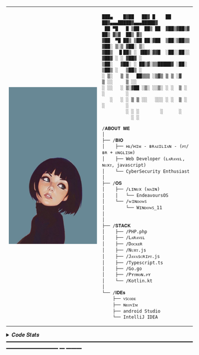 <table>
  <tr>
    <td style="width: 50%;">
       <img src="https://github.com/nyuitt/nyuitt/blob/main/image2.jpg" alt="img" style="width: 100%; border: none;"/>
    </td>
    <td style="width: 50%; vertical-align: top;">
      <p style="font-family: monospace; font-size: 16px;">
       
    ███▄    █▓██   ██▓ █    ██  ██▓▄▄▄█████▓▄▄▄█████▓
     ██ ▀█   █ ▒██  ██▒ ██  ▓██▒▓██▒▓  ██▒ ▓▒▓  ██▒ ▓▒
    ▓██  ▀█ ██▒ ▒██ ██░▓██  ▒██░▒██▒▒ ▓██░ ▒░▒ ▓██░ ▒░
    ▓██▒  ▐▌██▒ ░ ▐██▓░▓▓█  ░██░░██░░ ▓██▓ ░ ░ ▓██▓ ░ 
    ▒██░   ▓██░ ░ ██▒▓░▒▒█████▓ ░██░  ▒██▒ ░   ▒██▒ ░ 
    ░ ▒░   ▒ ▒   ██▒▒▒ ░▒▓▒ ▒ ▒ ░▓    ▒ ░░     ▒ ░░   
    ░ ░░   ░ ▒░▓██ ░▒░ ░░▒░ ░ ░  ▒ ░    ░        ░    
       ░   ░ ░ ▒ ▒ ░░   ░░░ ░ ░  ▒ ░  ░        ░      
             ░ ░ ░        ░      ░                    
               ░ ░                                  

</p>

    /𝐀𝐁𝐎𝐔𝐓 𝐌𝐄
    │
    ├── /𝐁𝐈𝐎
    │    ├── ʜᴇ/ʜɪᴍ - ʙʀᴀᴢɪʟɪᴀɴ - (ᴘᴛ/ʙʀ + ᴇɴɢʟɪꜱʜ)
    │    ├── Web Developer (ʟᴀʀᴀᴠᴇʟ, ɴᴜxᴛ, javascript)
    │    └── CyberSecurity Enthusiast
    │
    ├── /𝐎𝐒
    │    ├── /ʟɪɴᴜx (ᴍᴀɪɴ)
    │    │   └── EndeavoursOS
    │    └── /ᴡɪɴᴅᴏᴡꜱ
    │        └── Wɪɴᴅᴏᴡꜱ_𝟣𝟣
    │            
    │
    ├── /𝐒𝐓𝐀𝐂𝐊
    │    ├── /PHP.php
    │    ├── /Lᴀʀᴀᴠᴇʟ
    │    ├── /Dᴏᴄᴋᴇʀ
    │    ├── /Nᴜxᴛ.js
    │    ├── /Jᴀᴠᴀsᴄʀɪᴘᴛ.js
    │    ├── /Typescript.ts
    │    ├── /Go.go
    │    ├── /Pʏᴛʜᴏɴ.ᴘʏ
    │    └── /Kotlin.kt
    │
    └── /𝐈𝐃𝐄𝐬
        ├── ᴠꜱᴄᴏᴅᴇ
        ├── ɴᴇᴏᴠɪᴍ
        ├── android Studio
        └── IntelliJ IDEA
  </tr>
</table>

<details>
<summary> 𝑪𝒐𝒅𝒆 𝑺𝒕𝒂𝒕𝒔 ━━━━━━━━━━━━━━━━━━━━━━━━━━━━━━━━━━━━━━━━━━━━━━ ━ ━━━</summary>
<br>
  <img src="https://leetcard.jacoblin.cool/nyuitt?theme=nord&font=JetBrains%20Mono" height="163," alt="LeetCode Stats" /> <img src="https://github-readme-stats.vercel.app/api?username=nyuitt&hide_title=false&hide_rank=false&show_icons=true&include_all_commits=true&count_private=true&disable_animations=false&theme=nord&locale=en&hide_border=true&order=1" height="163" alt="stats graph"  />
<br>
</details>
